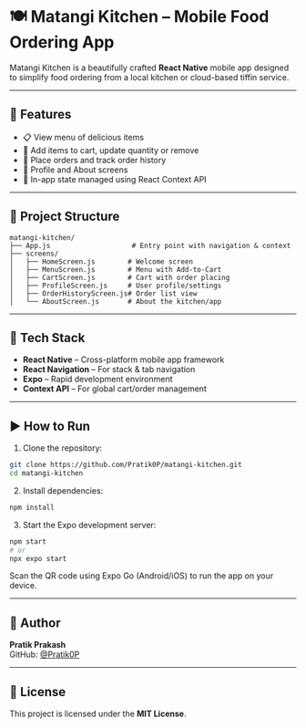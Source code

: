 
# 🍽️ Matangi Kitchen – Mobile Food Ordering App

Matangi Kitchen is a beautifully crafted **React Native** mobile app designed to simplify food ordering from a local kitchen or cloud-based tiffin service.

---

## 🚀 Features

- 📋 View menu of delicious items
- 🛒 Add items to cart, update quantity or remove
- 🧾 Place orders and track order history
- 👤 Profile and About screens
- 💾 In-app state managed using React Context API

---

## 📁 Project Structure

```
matangi-kitchen/
├── App.js                    # Entry point with navigation & context
├── screens/
│   ├── HomeScreen.js        # Welcome screen
│   ├── MenuScreen.js        # Menu with Add-to-Cart
│   ├── CartScreen.js        # Cart with order placing
│   ├── ProfileScreen.js     # User profile/settings
│   ├── OrderHistoryScreen.js# Order list view
│   └── AboutScreen.js       # About the kitchen/app
```

---

## 📱 Tech Stack

- **React Native** – Cross-platform mobile app framework
- **React Navigation** – For stack & tab navigation
- **Expo** – Rapid development environment
- **Context API** – For global cart/order management

---

## ▶️ How to Run

1. Clone the repository:

```bash
git clone https://github.com/Pratik0P/matangi-kitchen.git
cd matangi-kitchen
```

2. Install dependencies:

```bash
npm install
```

3. Start the Expo development server:

```bash
npm start
# or
npx expo start
```

Scan the QR code using Expo Go (Android/iOS) to run the app on your device.

---

## 👤 Author

**Pratik Prakash**  
GitHub: [@Pratik0P](https://github.com/Pratik0P)

---

## 📄 License

This project is licensed under the **MIT License**.
